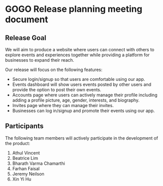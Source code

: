 # GOGO Release planning meeting document

## Release Goal

We will aim to produce a website where users can connect with others to explore events and experiences together while providing a platform for businesses to expand their reach.

Our release will focus on the following features:

- Secure login/signup so that users are comfortable using our app.
- Events dashboard will show users events posted by other users and provide the option to post their own events.
- Accounts page where users can actively manage their profile including adding a profile picture, age, gender, interests, and biography.
- Invites page where they can manage their invites.
- Businesses can log in/signup and promote their events using our app.

## Participants

The following team members will actively participate in the development of the product:

1. Athul Vincent
2. Beatrice Lim
3. Bharath Varma Chamarthi
4. Farhan Faisal
5. Jeremy Neilson
6. Xin Yi Hu
